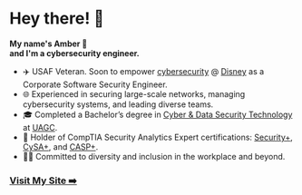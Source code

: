 # Hey there! 👋

__My name's Amber 💖__ \
__and I'm a cybersecurity engineer.__

- ✈️ USAF Veteran. Soon to empower [cybersecurity](https://www.disneycareers.com/en/securing-the-magic-at-disney) @ [Disney](https://www.disney.com) as a Corporate Software Security Engineer.
- 🌐 Experienced in securing large-scale networks, managing cybersecurity systems, and leading diverse teams.
- 🎓 Completed a Bachelor’s degree in [Cyber & Data Security Technology](https://www.uagc.edu/online-degrees/bachelors/cyber-data-security-technology) at [UAGC](https://www.uagc.edu). 
- 🔐 Holder of CompTIA Security Analytics Expert certifications: [Security+](https://www.comptia.org/certifications/security), [CySA+](https://www.comptia.org/certifications/cybersecurity-analyst), and [CASP+](https://www.comptia.org/certifications/comptia-advanced-security-practitioner).
- 🏳️‍🌈 Committed to diversity and inclusion in the workplace and beyond.

### [Visit My Site ➡️](https://ambercaravalho.com)
